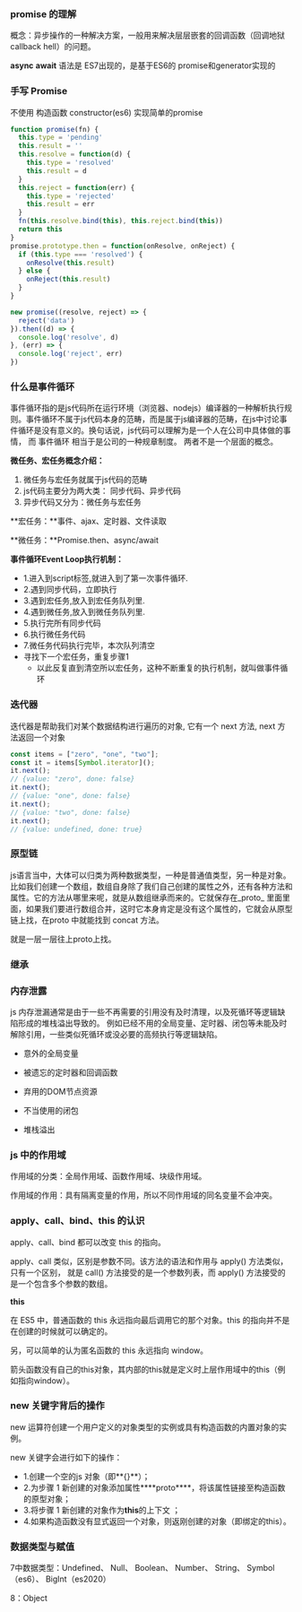 ### promise 的理解

概念：异步操作的一种解决方案，一般用来解决层层嵌套的回调函数（回调地狱 callback hell）的问题。

**async** **await** 语法是 ES7出现的，是基于ES6的 promise和generator实现的

### 手写 Promise

不使用 构造函数 constructor(es6) 实现简单的promise

```js
function promise(fn) {
  this.type = 'pending'
  this.result = ''
  this.resolve = function(d) {
    this.type = 'resolved'
    this.result = d
  }
  this.reject = function(err) {
    this.type = 'rejected'
    this.result = err
  }
  fn(this.resolve.bind(this), this.reject.bind(this))
  return this
}
promise.prototype.then = function(onResolve, onReject) {
  if (this.type === 'resolved') {
    onResolve(this.result)
  } else {
    onReject(this.result)
  }
}

new promise((resolve, reject) => {
  reject('data')
}).then((d) => {
  console.log('resolve', d)
}, (err) => {
  console.log('reject', err)
})
```

### 什么是事件循环

事件循环指的是js代码所在运行环境（浏览器、nodejs）编译器的一种解析执行规则。事件循环不属于js代码本身的范畴，而是属于js编译器的范畴，在js中讨论事件循环是没有意义的。换句话说，js代码可以理解为是一个人在公司中具体做的事情， 而 事件循环 相当于是公司的一种规章制度。 两者不是一个层面的概念。

**微任务、宏任务概念介绍：**

1. 微任务与宏任务就属于js代码的范畴
2. js代码主要分为两大类： 同步代码、异步代码
3. 异步代码又分为：微任务与宏任务

**宏任务：**事件、ajax、定时器、文件读取

**微任务：**Promise.then、async/await

**事件循环Event Loop执行机制：**

- 1.进入到script标签,就进入到了第一次事件循环.
- 2.遇到同步代码，立即执行
- 3.遇到宏任务,放入到宏任务队列里.
- 4.遇到微任务,放入到微任务队列里.
- 5.执行完所有同步代码
- 6.执行微任务代码
- 7.微任务代码执行完毕，本次队列清空
- 寻找下一个宏任务，重复步骤1
  - 以此反复直到清空所以宏任务，这种不断重复的执行机制，就叫做事件循环

### 迭代器

迭代器是帮助我们对某个数据结构进行遍历的对象, 它有一个 next 方法, next 方法返回一个对象

```js
const items = ["zero", "one", "two"]; 
const it = items[Symbol.iterator]();  
it.next(); 
// {value: "zero", done: false} 
it.next(); 
// {value: "one", done: false} 
it.next(); 
// {value: "two", done: false} 
it.next(); 
// {value: undefined, done: true}
```



### 原型链

js语言当中，大体可以归类为两种数据类型，一种是普通值类型，另一种是对象。比如我们创建一个数组，数组自身除了我们自己创建的属性之外，还有各种方法和属性。它的方法从哪里来呢，就是从数组继承而来的。它就保存在_proto_ 里面里面，如果我们要进行数组合并，这时它本身肯定是没有这个属性的，它就会从原型链上找，在proto 中就能找到 concat 方法。

就是一层一层往上proto上找。

### 继承



### 内存泄露

js 内存泄漏通常是由于一些不再需要的引用没有及时清理，以及死循环等逻辑缺陷形成的堆栈溢出导致的。 例如已经不用的全局变量、定时器、闭包等未能及时解除引用，一些类似死循环或没必要的高频执行等逻辑缺陷。

- 意外的全局变量

- 被遗忘的定时器和回调函数

- 弃用的DOM节点资源

- 不当使用的闭包

- 堆栈溢出

  

### js 中的作用域

作用域的分类：全局作用域、函数作用域、块级作用域。

作用域的作用：具有隔离变量的作用，所以不同作用域的同名变量不会冲突。

### apply、call、bind、this 的认识

apply、call、bind 都可以改变 this 的指向。

apply、call 类似，区别是参数不同。该方法的语法和作用与 apply() 方法类似，只有一个区别， 就是 call() 方法接受的是一个参数列表，而 apply() 方法接受的是一个包含多个参数的数组。

**this**

在 ES5 中，普通函数的 this 永远指向最后调用它的那个对象。this 的指向并不是在创建的时候就可以确定的。

另，可以简单的认为匿名函数的 this 永远指向 window。

箭头函数没有自己的this对象，其内部的this就是定义时上层作用域中的this（例如指向window）。

### new 关键字背后的操作

new 运算符创建一个用户定义的对象类型的实例或具有构造函数的内置对象的实例。

new 关键字会进行如下的操作：

- 1.创建一个空的js 对象（即**{}**）；
- 2.为步骤 1 新创建的对象添加属性***\*proto\****，将该属性链接至构造函数的原型对象；
- 3.将步骤 1 新创建的对象作为**this**的上下文 ；
- 4.如果构造函数没有显式返回一个对象，则返刚创建的对象（即绑定的this）。

### 数据类型与赋值

7中数据类型：Undefined、 Null、 Boolean、 Number、 String、 Symbol（es6）、 BigInt（es2020）

8：Object

